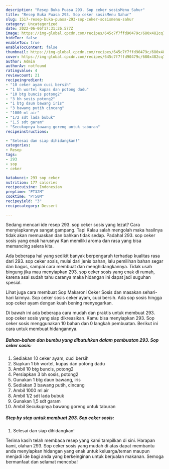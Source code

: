 ```yaml
---
description: "Resep Buka Puasa 293. Sop ceker sosisMenu Sahur"
title: "Resep Buka Puasa 293. Sop ceker sosisMenu Sahur"
slug: 1517-resep-buka-puasa-293-sop-ceker-sosismenu-sahur
category: Uncategorized
date: 2022-06-06T17:31:26.577Z
image: https://img-global.cpcdn.com/recipes/645c7f7ffd90479c/680x482cq70/293-sop-ceker-sosis-foto-resep-utama.jpg
hideToc: false
enableToc: true
enableTocContent: false
thumbnail: https://img-global.cpcdn.com/recipes/645c7f7ffd90479c/680x482cq70/293-sop-ceker-sosis-foto-resep-utama.jpg
cover: https://img-global.cpcdn.com/recipes/645c7f7ffd90479c/680x482cq70/293-sop-ceker-sosis-foto-resep-utama.jpg
author: Admin
authorAv: notfound
ratingvalue: 4
reviewcount: 21
recipeingredient:
- "10 ceker ayam cuci bersih"
- "1 bh wortel kupas dan potong dadu"
- "10 btg buncis potong2"
- "3 bh sosis potong2"
- "1 btg daun bawang iris"
- "3 bawang putih cincang"
- "1000 ml air"
- "1/2 sdt lada bubuk"
- "1,5 sdt garam"
- "Secukupnya bawang goreng untuk taburan"
recipeinstructions:

- "Selesai dan siap dihidangkan!"
categories:
- Resep
tags:
- 293
- sop
- ceker

katakunci: 293 sop ceker 
nutrition: 177 calories
recipecuisine: Indonesian
preptime: "PT32M"
cooktime: "PT50M"
recipeyield: "3"
recipecategory: Dessert

---
```



Sedang mencari ide resep 293. sop ceker sosis yang lezat? Cara menyiapkannya sangat gampang. Tapi Kalau salah mengolah maka hasilnya tidak akan memuaskan dan bahkan tidak sedap. Padahal 293. sop ceker sosis yang enak harusnya Kan memiliki aroma dan rasa yang bisa memancing selera kita.


Ada beberapa hal yang sedikit banyak berpengaruh terhadap kualitas rasa dari 293. sop ceker sosis, mulai dari jenis bahan, lalu pemilihan bahan segar dan bagus, sampai cara membuat dan menghidangkannya. Tidak usah bingung jika mau menyiapkan 293. sop ceker sosis yang enak di rumah, karena asal sudah tahu caranya maka hidangan ini dapat jadi suguhan spesial.

Lihat juga cara membuat Sop Makaroni Ceker Sosis dan masakan sehari-hari lainnya. Sop ceker sosis ceker ayam, cuci bersih. Ada sop sosis hingga sop ceker ayam dengan kuah bening menyegarkan.


Di bawah ini ada beberapa cara mudah dan praktis untuk membuat 293. sop ceker sosis yang siap dikreasikan. Kamu bisa menyiapkan 293. Sop ceker sosis menggunakan 10 bahan dan 0 langkah pembuatan. Berikut ini cara untuk membuat hidangannya.

<!--inarticleads1-->

##### Bahan-bahan dan bumbu yang dibutuhkan dalam pembuatan 293. Sop ceker sosis:

1. Sediakan 10 ceker ayam, cuci bersih
1. Siapkan 1 bh wortel, kupas dan potong dadu
1. Ambil 10 btg buncis, potong2
1. Persiapkan 3 bh sosis, potong2
1. Gunakan 1 btg daun bawang, iris
1. Sediakan 3 bawang putih, cincang
1. Ambil 1000 ml air
1. Ambil 1/2 sdt lada bubuk
1. Gunakan 1,5 sdt garam
1. Ambil Secukupnya bawang goreng untuk taburan




<!--inarticleads2-->

##### Step by step untuk membuat 293. Sop ceker sosis:


1. Selesai dan siap dihidangkan!



Terima kasih telah membaca resep yang kami tampilkan di sini. Harapan kami, olahan 293. Sop ceker sosis yang mudah di atas dapat membantu anda menyiapkan hidangan yang enak untuk keluarga/teman maupun menjadi ide bagi anda yang berkeinginan untuk berjualan makanan. Semoga bermanfaat dan selamat mencoba!
